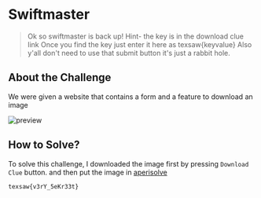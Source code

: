 # Swiftmaster
> Ok so swiftmaster is back up! Hint- the key is in the download clue link Once you find the key just enter it here as texsaw{keyvalue} Also y'all don't need to use that submit button it's just a rabbit hole.

## About the Challenge
We were given a website that contains a form and a feature to download an image

![preview](images/preview.png)

## How to Solve?
To solve this challenge, I downloaded the image first by pressing `Download Clue` button. and then put the image in [aperisolve](https://www.aperisolve.com/)

```
texsaw{v3rY_5eKr33t}
```